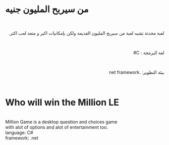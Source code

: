 <h1> من سيربح المليون جنيه</h1>
<br>
<p dir="rtl">لعبة محدثة تشبه لعبة من سيربح المليون القديمة ولكن بإمكانيات اكبر و متعة لعب اكثر.</p>
<br>
<p dir="rtl">لغة البرمجة : C#</p>
<br>
<p dir="rtl">بيئة التطوير: .net framework</p>
<br>
<h1>Who will win the Million LE</h1>
<br>
Million Game is a desktop question and choices game 
<br>
with alot of options and alot of entertainment too.
<br>
language: C#
<br>
framework: .net
